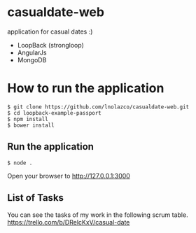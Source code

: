 # casualdate-web

application for casual dates :)
- LoopBack (strongloop)
- AngularJs
- MongoDB

# How to run the application

```
$ git clone https://github.com/lnolazco/casualdate-web.git
$ cd loopback-example-passport
$ npm install
$ bower install
```

## Run the application

```
$ node .
```

Open your browser to http://127.0.0.1:3000

## List of Tasks

You can see the tasks of my work in the following scrum table.
https://trello.com/b/DRelcKxV/casual-date
